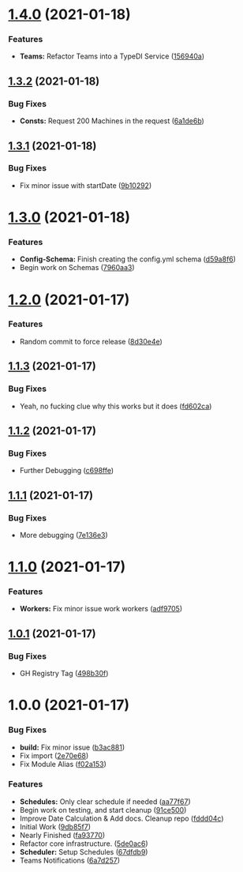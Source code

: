 # [1.4.0](https://github.com/KristianFJones/TS-LazyChecker/compare/v1.3.2...v1.4.0) (2021-01-18)


### Features

* **Teams:** Refactor Teams into a TypeDI Service ([156940a](https://github.com/KristianFJones/TS-LazyChecker/commit/156940ab9a77e38efc4b8f3834f580bc23a960a5))

## [1.3.2](https://github.com/KristianFJones/TS-LazyChecker/compare/v1.3.1...v1.3.2) (2021-01-18)


### Bug Fixes

* **Consts:** Request 200 Machines in the request ([6a1de6b](https://github.com/KristianFJones/TS-LazyChecker/commit/6a1de6b006fa73f57a4ac609497cea7ddfc3017a))

## [1.3.1](https://github.com/KristianFJones/TS-LazyChecker/compare/v1.3.0...v1.3.1) (2021-01-18)


### Bug Fixes

* Fix minor issue with startDate ([9b10292](https://github.com/KristianFJones/TS-LazyChecker/commit/9b1029285b29467a0af76105339e4d4c58ee305b))

# [1.3.0](https://github.com/KristianFJones/TS-LazyChecker/compare/v1.2.0...v1.3.0) (2021-01-18)


### Features

* **Config-Schema:** Finish creating the config.yml schema ([d59a8f6](https://github.com/KristianFJones/TS-LazyChecker/commit/d59a8f6ba2577ecf5eadcb9dbec04a87c444beb0))
* Begin work on Schemas ([7960aa3](https://github.com/KristianFJones/TS-LazyChecker/commit/7960aa3624dc53477037ff8ba0e6682c9ec8f68c))

# [1.2.0](https://github.com/KristianFJones/TS-LazyChecker/compare/v1.1.3...v1.2.0) (2021-01-17)


### Features

* Random commit to force release ([8d30e4e](https://github.com/KristianFJones/TS-LazyChecker/commit/8d30e4ef3fb795b57cb8d8f2a2fc733a905a17b3))

## [1.1.3](https://github.com/KristianFJones/TS-LazyChecker/compare/v1.1.2...v1.1.3) (2021-01-17)


### Bug Fixes

* Yeah, no fucking clue why this works but it does ([fd602ca](https://github.com/KristianFJones/TS-LazyChecker/commit/fd602ca3faca788286a883dcadb000720406dba8))

## [1.1.2](https://github.com/KristianFJones/TS-LazyChecker/compare/v1.1.1...v1.1.2) (2021-01-17)


### Bug Fixes

* Further Debugging ([c698ffe](https://github.com/KristianFJones/TS-LazyChecker/commit/c698ffeeaf5723ad45edc0eca3b4b1c1bd34a295))

## [1.1.1](https://github.com/KristianFJones/TS-LazyChecker/compare/v1.1.0...v1.1.1) (2021-01-17)


### Bug Fixes

* More debugging ([7e136e3](https://github.com/KristianFJones/TS-LazyChecker/commit/7e136e30898b8833463fa2986e1ff68ce0408c87))

# [1.1.0](https://github.com/KristianFJones/TS-LazyChecker/compare/v1.0.1...v1.1.0) (2021-01-17)


### Features

* **Workers:** Fix minor issue work workers ([adf9705](https://github.com/KristianFJones/TS-LazyChecker/commit/adf97056bceb0bec1e744bde57f7a8def0b44a9f))

## [1.0.1](https://github.com/KristianFJones/TS-LazyChecker/compare/v1.0.0...v1.0.1) (2021-01-17)


### Bug Fixes

* GH Registry Tag ([498b30f](https://github.com/KristianFJones/TS-LazyChecker/commit/498b30f1cf70ea437c8938dfa657892ce2ed662e))

# 1.0.0 (2021-01-17)


### Bug Fixes

* **build:** Fix minor issue ([b3ac881](https://github.com/KristianFJones/TS-LazyChecker/commit/b3ac881c0616da411926f14383289e84d17254f3))
* Fix import ([2e70e68](https://github.com/KristianFJones/TS-LazyChecker/commit/2e70e680a37be9ba8f3154b08b61fdc965a8236f))
* Fix Module Alias ([f02a153](https://github.com/KristianFJones/TS-LazyChecker/commit/f02a153d46d3d3abddfd2b05d06e74c6bc6d50a4))


### Features

* **Schedules:** Only clear schedule if needed ([aa77f67](https://github.com/KristianFJones/TS-LazyChecker/commit/aa77f67de3fe0c97811e00dca0fa5a962b63183f))
* Begin work on testing, and start cleanup ([91ce500](https://github.com/KristianFJones/TS-LazyChecker/commit/91ce500e49cc242b6486962a4fc69739f5926b18))
* Improve Date Calculation & Add docs. Cleanup repo ([fddd04c](https://github.com/KristianFJones/TS-LazyChecker/commit/fddd04cdb1647519922cc4ffa733a86929572309))
* Initial Work ([9db85f7](https://github.com/KristianFJones/TS-LazyChecker/commit/9db85f7fa4282849d54022585e92957007f14b37))
* Nearly Finished ([fa93770](https://github.com/KristianFJones/TS-LazyChecker/commit/fa93770f663418ed16b17e8246d0dbeb4d3c9a2a))
* Refactor core infrastructure. ([5de0ac6](https://github.com/KristianFJones/TS-LazyChecker/commit/5de0ac6ff5e51f9ee1fc1b9cb4bb583b12253f8a))
* **Scheduler:** Setup Schedules ([67dfdb9](https://github.com/KristianFJones/TS-LazyChecker/commit/67dfdb96f91afeeaf4d3316f5a5d6097033d5e9d))
* Teams Notifications ([6a7d257](https://github.com/KristianFJones/TS-LazyChecker/commit/6a7d2571ce12e27083aae0d9c09127c0bfcdb41f))
